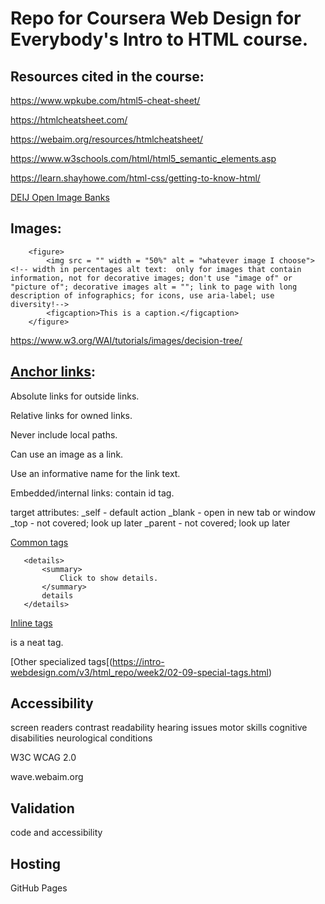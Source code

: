# Repo for Coursera Web Design for Everybody's Intro to HTML course.

## Resources cited in the course:

https://www.wpkube.com/html5-cheat-sheet/

https://htmlcheatsheet.com/

https://webaim.org/resources/htmlcheatsheet/

https://www.w3schools.com/html/html5_semantic_elements.asp

https://learn.shayhowe.com/html-css/getting-to-know-html/

[DEIJ Open Image Banks](https://docs.google.com/document/d/1VXcfZu3rHAcPThdSAN7w_vHDVoLGbHV9hih5yEsB6Fw/edit?usp=sharing)

## Images:

```
    <figure>
        <img src = "" width = "50%" alt = "whatever image I choose"> <!-- width in percentages alt text:  only for images that contain information, not for decorative images; don't use "image of" or "picture of"; decorative images alt = ""; link to page with long description of infographics; for icons, use aria-label; use diversity!-->
        <figcaption>This is a caption.</figcaption>
    </figure>
```

https://www.w3.org/WAI/tutorials/images/decision-tree/

## [Anchor links](https://intro-webdesign.com/v3/html_repo/week2/02-06-links.html):

Absolute links for outside links.

Relative links for owned links.

Never include local paths.

Can use an image as a link.

Use an informative name for the link text.

Embedded/internal links:  contain id tag.

target attributes:
    _self - default action
    _blank - open in new tab or window
    _top - not covered; look up later
    _parent - not covered; look up later

[Common tags](https://intro-webdesign.com/v3/html_repo/week2/02-09-common-block-tags.html)

 ```
    <details>
        <summary>
            Click to show details.
        </summary>
        details
    </details>
```

[Inline tags](https://intro-webdesign.com/v3/html_repo/week2/02-09-common-inline-tags.html)

<abbr> is a neat tag.

[Other specialized tags[(https://intro-webdesign.com/v3/html_repo/week2/02-09-special-tags.html)

## Accessibility

screen readers
contrast
readability
hearing issues
motor skills
cognitive disabilities
neurological conditions

W3C WCAG 2.0

wave.webaim.org

## Validation

code and accessibility

## Hosting

GitHub Pages